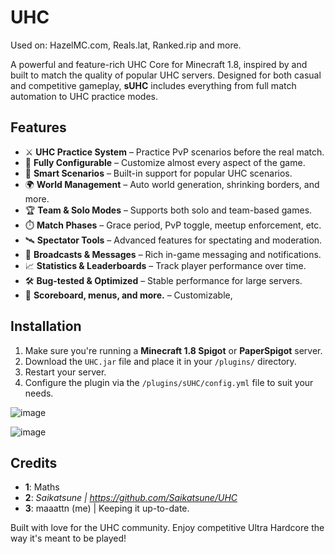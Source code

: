 # UHC
Used on: HazelMC.com, Reals.lat, Ranked.rip and more.

A powerful and feature-rich UHC Core for Minecraft 1.8, inspired by and built to match the quality of popular UHC servers. Designed for both casual and competitive gameplay, **sUHC** includes everything from full match automation to UHC practice modes.

## Features

- ⚔️ **UHC Practice System** – Practice PvP scenarios before the real match.
- 🔧 **Fully Configurable** – Customize almost every aspect of the game.
- 🧠 **Smart Scenarios** – Built-in support for popular UHC scenarios.
- 🌍 **World Management** – Auto world generation, shrinking borders, and more.
- 🏆 **Team & Solo Modes** – Supports both solo and team-based games.
- ⏱️ **Match Phases** – Grace period, PvP toggle, meetup enforcement, etc.
- 🛰️ **Spectator Tools** – Advanced features for spectating and moderation.
- 💬 **Broadcasts & Messages** – Rich in-game messaging and notifications.
- 📈 **Statistics & Leaderboards** – Track player performance over time.
- 🛠️ **Bug-tested & Optimized** – Stable performance for large servers.
- 🌊 **Scoreboard, menus, and more.** – Customizable, 

## Installation

1. Make sure you're running a **Minecraft 1.8 Spigot** or **PaperSpigot** server.
2. Download the `UHC.jar` file and place it in your `/plugins/` directory.
3. Restart your server.
4. Configure the plugin via the `/plugins/sUHC/config.yml` file to suit your needs.

![image](https://github.com/user-attachments/assets/f6766803-88a8-4ec9-9226-7ba06f99ff97)

![image](https://github.com/user-attachments/assets/5293f769-f14d-407d-9e32-76f5de7274e4)

## Credits

- **1**: Maths
- **2**: *Saikatsune | https://github.com/Saikatsune/UHC*
- **3**: maaattn (me) | Keeping it up-to-date.

Built with love for the UHC community. Enjoy competitive Ultra Hardcore the way it's meant to be played!
